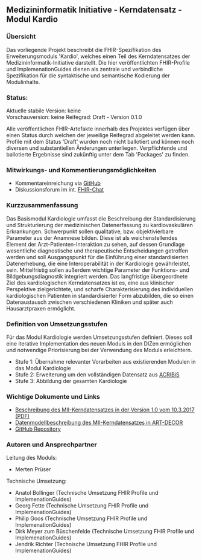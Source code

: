## Medizininformatik Initiative - Kerndatensatz - Modul Kardio

### Übersicht

Das vorliegende Projekt beschreibt die FHIR-Spezifikation des Erweiterungsmoduls 'Kardio', welches einen Teil des Kerndatensatzes der Medizininformatik-Initiative darstellt. Die hier veröffentlichten FHIR-Profile und ImplemenationGuides dienen als zentrale und verbindliche Spezifikation für die syntaktische und semantische Kodierung der Modulinhalte.

### Status:

Aktuelle stabile Version: keine <!-- Link Release --> </br> 
Vorschauversion: keine <!--[yyyy-x.x.x](https://simplifier.net/MII-Erweiterungsmodul-Kardiologie/~packages)-->
Reifegrad: Draft - Version 0.1.0

Alle veröffentlichen FHIR-Artefakte innerhalb des Projektes verfügen über einen Status durch welchen der jeweilige Reifegrad abgeleitet werden kann.
Profile mit dem Status 'Draft' wurden noch nicht ballotiert und können noch diversen und substantiellen Änderungen unterliegen. Verpflichtende und ballotierte Ergebnisse sind zukünftig <!-- "zukünftig" --> unter dem Tab 'Packages' zu finden.

### Mitwirkungs- und Kommentierungsmöglichkeiten

* Kommentareinreichung via [GitHub](https://github.com/medizininformatik-initiative/kerndatensatz-kardiologie)
* Diskussionsforum im int. [FHIR-Chat](https://chat.fhir.org/#narrow/stream/179307-german.2Fmi-initiative)
<!-- * Teilnahme am [Interoperabilitätsforum](https://wiki.hl7.de/index.php?title=Interoperabilitätsforum) -->

### Kurzzusammenfassung

Das Basismodul Kardiologie umfasst die Beschreibung der Standardisierung und Strukturierung der medizinischen Datenerfassung zu kardiovaskulären Erkrankungen. Schwerpunkt sollen qualitative, bzw. objektivierbare Parameter aus der Anamnese bilden. Diese ist als weichenstellendes Element der Arzt-Patienten-Interaktion zu sehen, auf dessen Grundlage wesentliche diagnostische und therapeutische Entscheidungen getroffen werden und soll Ausgangspunkt für die Einführung einer standardisierten Datenerhebung, die eine Interoperabilität in der Kardiologie gewährleistet, sein. Mittelfristig sollen außerdem wichtige Parameter der Funktions- und Bildgebungsdiagnostik integriert werden. Das langfristige übergeordnete Ziel des kardiologischen Kerndatensatzes ist es, eine aus klinischer Perspektive zielgerichtete, und scharfe Charakterisierung des individuellen kardiologischen Patienten in standardisierter Form abzubilden, die so einen Datenaustausch zwischen verschiedenen Kliniken und später auch Hausarztpraxen ermöglicht.

### Definition von Umsetzungsstufen
Für das Modul Kardiologie werden Umsetzungsstufen definiert. Dieses soll eine iterative Implementation des neuen Moduls in den DIZen ermöglichen und notwendige Priorisierung bei der Verwendung des Moduls erleichtern.

* Stufe 1: Übernahme relevanter Vorarbeiten aus existierenden Modulen in das Modul Kardiologie
* Stufe 2: Erweiterung um den vollständigen Datensatz aus [ACRIBiS](https://www.medizininformatik-initiative.de/de/acribis-personalisierte-risikobewertungen-fuer-herz-kreislauf-erkrankungen)
* Stufe 3: Abbildung der gesamten Kardiologie 

### Wichtige Dokumente und Links
* [Beschreibung des MII-Kerndatensatzes in der Version 1.0 vom 10.3.2017 (PDF)](https://www.medizininformatik-initiative.de/sites/default/files/inline-files/MII_04_Kerndatensatz_1-0.pdf)
* [Datenmodellbeschreibung des MII-Kerndatensatzes in ART-DECOR](https://art-decor.org/art-decor/decor-project--mide-)
* [GitHub Repository](https://github.com/medizininformatik-initiative/kerndatensatz-kardiologie)

### Autoren und Ansprechpartner

Leitung des Moduls:

* Merten Prüser

Technische Umsetzung: <!-- noch nicht vollständig, gerne ergänzen! -->

* Anatol Bollinger (Technische Umsetzung FHIR Profile und ImplemenationGuides)
* Georg Fette (Technische Umsetzung FHIR Profile und ImplemenationGuides)
* Philip Goos (Technische Umsetzung FHIR Profile und ImplemenationGuides)
* Dirk Meyer zum Büschenfelde (Technische Umsetzung FHIR Profile und ImplemenationGuides)
* Jendrik Richter (Technische Umsetzung FHIR Profile und ImplemenationGuides)
<!--(Technische Umsetzung FHIR Profile und ImplemenationGuides Labor=Julian Saß)-->
<!--(Technische Umsetzung Logical Models) Labor=Miriam Hübner-->